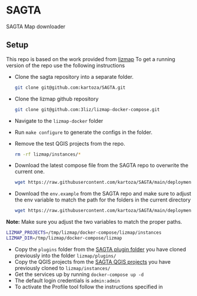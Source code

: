 # SAGTA
SAGTA Map downloader

## Setup

This repo is based on the work provided from [lizmap](git@github.com:3liz/lizmap-docker-compose.git)
To get a running version of the repo use the following instructions

* Clone the sagta repository into a separate folder.

    ```bash
    git clone git@github.com:kartoza/SAGTA.git
    ```
* Clone the lizmap github repository

    ```bash
    git clone git@github.com:3liz/lizmap-docker-compose.git
    ```
* Navigate to the `lizmap-docker` folder
* Run `make configure` to generate the configs in the folder.
* Remove the test QGIS projects from the repo.
    ```bash
    rm -rf lizmap/instances/*
    ```
* Download the latest compose file from the SAGTA repo to overwrite the 
current one.

  ```bash
  wget https://raw.githubusercontent.com/kartoza/SAGTA/main/deployment/docker-compose.yml
  ```
* Download the `env.example` from the SAGTA repo and make sure to adjust the
env variable to match the path for the folders in the current directory

  ```bash
  wget https://raw.githubusercontent.com/kartoza/SAGTA/main/deployment/env.example -O .env
  ```
**Note:** Make sure you adjust the two variables to match the proper paths.

  ```bash
  LIZMAP_PROJECTS=/tmp/lizmap/docker-compose/lizmap/instances
  LIZMAP_DIR=/tmp/lizmap/docker-compose/lizmap 
  ```
* Copy the `plugins` folder from the [SAGTA plugin folder](https://github.com/kartoza/SAGTA/tree/main/plugins) 
you have cloned previously into the folder `lizmap/plugins/`
* Copy the QGIS projects from the [SAGTA QGIS projects](https://github.com/kartoza/SAGTA/tree/main/projects/map_downloader) 
you have previously cloned to `lizmap/instances/`
* Get the services up by running `docker-compose up -d`
* The default login credentials is `admin:admin`
* To activate the Profile tool follow the instructions specified in 


